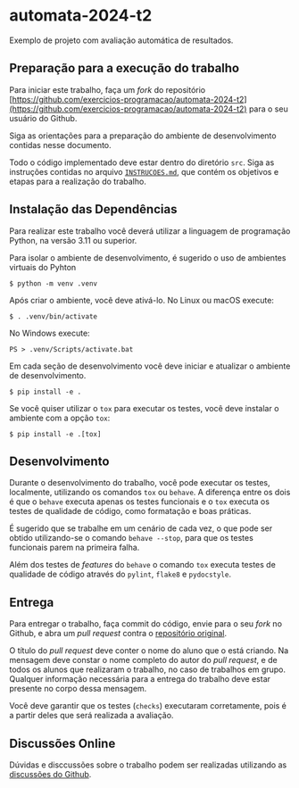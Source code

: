 automata-2024-t2
====================

Exemplo de projeto com avaliação automática de resultados.

Preparação para a execução do trabalho
--------------------------------------

Para iniciar este trabalho, faça um _fork_ do repositório 
[https://github.com/exercicios-programacao/automata-2024-t2](https://github.com/exercicios-programacao/automata-2024-t2)
para o seu usuário do Github.

Siga as orientações para a preparação do ambiente de desenvolvimento 
contidas nesse documento.

Todo o código implementado deve estar dentro do diretório `src`. Siga as 
instruções contidas no arquivo [`INSTRUCOES.md`](INSTRUCOES.md), que contém
os objetivos e etapas para a realização do trabalho.


Instalação das Dependências
---------------------------

Para realizar este trabalho você deverá utilizar a linguagem de programação 
Python, na versão 3.11 ou superior.

Para isolar o ambiente de desenvolvimento, é sugerido o uso de ambientes 
virtuais do Pyhton

```
$ python -m venv .venv
```

Após criar o ambiente, você deve ativá-lo. No Linux ou macOS execute:

```
$ . .venv/bin/activate
```

No Windows execute:

```
PS > .venv/Scripts/activate.bat
```

Em cada seção de desenvolvimento você deve iniciar e atualizar o ambiente
de desenvolvimento.

```
$ pip install -e .
```

Se você quiser utilizar o `tox` para executar os testes, você deve instalar
o ambiente com a opção `tox`:

```
$ pip install -e .[tox]
```


Desenvolvimento
---------------

Durante o desenvolvimento do trabalho, você pode executar os testes, 
localmente, utilizando os comandos `tox` ou `behave`. A diferença entre os 
dois é que o `behave` executa apenas os testes funcionais e o `tox` executa 
os testes de qualidade de código, como formatação e boas práticas.

É sugerido que se trabalhe em um cenário de cada vez, o que pode ser obtido 
utilizando-se o comando `behave --stop`, para que os testes funcionais 
parem na primeira falha.

Além dos testes de _features_ do `behave` o comando `tox` executa testes de
qualidade de código através do `pylint`, `flake8` e `pydocstyle`.


Entrega
-------

Para entregar o trabalho, faça commit do código, envie para o seu _fork_ no 
Github, e abra um _pull request_ contra o
[repositório original](https://github.com/exercicios-programacao/automata-2024-t2).

O título do _pull request_ deve conter o nome do aluno que o está criando. 
Na mensagem deve constar o nome completo do autor do _pull request_, e de 
todos os alunos que realizaram o trabalho, no caso de trabalhos em grupo. 
Qualquer informação necessária para a entrega do trabalho deve estar 
presente no corpo dessa mensagem.

Você deve garantir que os testes (`checks`) executaram corretamente, pois é 
a partir deles que será realizada a avaliação.


Discussões Online
-----------------

Dúvidas e disccussões sobre o trabalho podem ser realizadas utilizando as
[discussões do Github](https://github.com/exercicios-programacao/automata-2024-t2/discussions).
